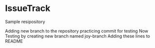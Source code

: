 # IssueTrack
Sample resipository

Adding new branch to the repository
practicing commit for testing
Now Testing by creating new branch named joy-branch
Adding these lines to README
